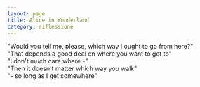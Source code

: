 ```yaml
--- 
layout: page
title: Alice in Wonderland
category: riflessione
---
```


"Would you tell me, please, which way I ought to go from here?"  
"That depends a good deal on where you want to get to"  
"I don't much care where -"  
"Then it doesn't matter which way you walk"  
"- so long as I get somewhere"  
